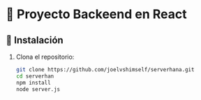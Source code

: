 # 🚀 Proyecto Backeend en React


## 📁 Instalación

1. Clona el repositorio:
   ```bash
   git clone https://github.com/joelvshimself/serverhana.git
   cd serverhan
   npm install
   node server.js
